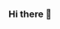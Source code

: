 ### Hi there 👋

<!--
**HSouhaib/HSouhaib** is a ✨ _special_ ✨ repository because its `README.md` (this file) appears on your GitHub profile.

Here are some ideas to get you started:

- 🔭 I’m currently working on to achieve the best intellectual version of me.
- 🌱 I’m currently learning ASP.NET CORE FRAMEWORKS.
- 👯 I’m looking to collaborate on open source & none-lucrative projects.
- 🤔 I’m looking for help with landing my first job .
- 💬 Ask me about why did i choose MS technologies?
- 📫 How to reach me: on my linkedlin(https://www.linkedin.com/in/hassainate-s-783793154/).
- 😄 Pronouns: He/Him.
- ⚡ Fun fact:learning addict. 
-->
